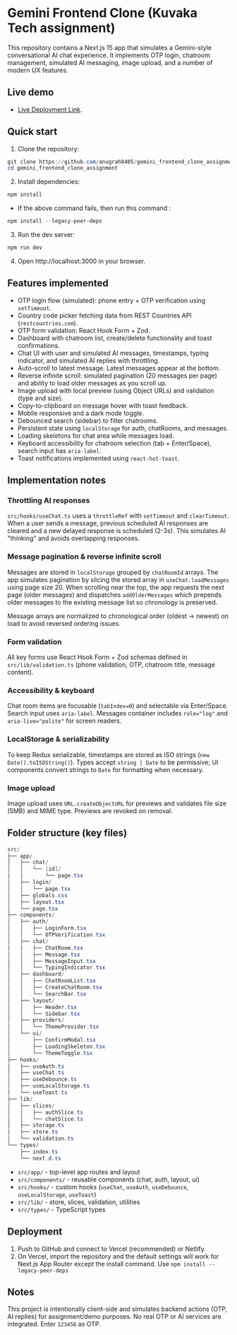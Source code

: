 # Gemini Frontend Clone (Kuvaka Tech assignment)
This repository contains a Next.js 15 app that simulates a Gemini-style conversational AI chat experience. It implements OTP login, chatroom management, simulated AI messaging, image upload, and a number of modern UX features.

## Live demo
- [Live Deployment Link](https://gemini-frontend-clone-assignment-flame.vercel.app/).
## Quick start
1. Clone the repository:
```powershell
git clone https://github.com/anugrah0405/gemini_frontend_clone_assignment.git
cd gemini_frontend_clone_assignment
```
2. Install dependencies:
```powershell
npm install
```
- If the above command fails, then run this command : 
```powershell
npm install --legacy-peer-deps
```
3. Run the dev server:
```powershell
npm run dev
```
4. Open http://localhost:3000 in your browser.
## Features implemented
- OTP login flow (simulated): phone entry + OTP verification using `setTimeout`.
- Country code picker fetching data from REST Countries API (`restcountries.com`).
- OTP form validation: React Hook Form + Zod.
- Dashboard with chatroom list, create/delete functionality and toast confirmations.
- Chat UI with user and simulated AI messages, timestamps, typing indicator, and simulated AI replies with throttling.
- Auto-scroll to latest message. Latest messages appear at the bottom.
- Reverse infinite scroll: simulated pagination (20 messages per page) and ability to load older messages as you scroll up.
- Image upload with local preview (using Object URLs) and validation (type and size).
- Copy-to-clipboard on message hover with toast feedback.
- Mobile responsive and a dark mode toggle.
- Debounced search (sidebar) to filter chatrooms.
- Persistent state using `localStorage` for auth, chatRooms, and messages.
- Loading skeletons for chat area while messages load.
- Keyboard accessibility for chatroom selection (tab + Enter/Space), search input has `aria-label`.
- Toast notifications implemented using `react-hot-toast`.

## Implementation notes

### Throttling AI responses

`src/hooks/useChat.ts` uses a `throttleRef` with `setTimeout` and `clearTimeout`. When a user sends a message, previous scheduled AI responses are cleared and a new delayed response is scheduled (2-3s). This simulates AI "thinking" and avoids overlapping responses.

### Message pagination & reverse infinite scroll

Messages are stored in `localStorage` grouped by `chatRoomId` arrays. The app simulates pagination by slicing the stored array in `useChat.loadMessages` using page size 20. When scrolling near the top, the app requests the next page (older messages) and dispatches `addOlderMessages` which prepends older messages to the existing message list so chronology is preserved.

Message arrays are normalized to chronological order (oldest -> newest) on load to avoid reversed ordering issues.

### Form validation

All key forms use React Hook Form + Zod schemas defined in `src/lib/validation.ts` (phone validation, OTP, chatroom title, message content).

### Accessibility & keyboard

Chat room items are focusable (`tabIndex=0`) and selectable via Enter/Space. Search input uses `aria-label`. Messages container includes `role="log"` and `aria-live="polite"` for screen readers.

### LocalStorage & serializability

To keep Redux serializable, timestamps are stored as ISO strings (`new Date().toISOString()`). Types accept `string | Date` to be permissive; UI components convert strings to `Date` for formatting when necessary.

### Image upload

Image upload uses `URL.createObjectURL` for previews and validates file size (5MB) and MIME type. Previews are revoked on removal.

## Folder structure (key files)

```powershell
src/
├── app/
│   ├── chat/
│   │   └── [id]/
│   │       └── page.tsx
│   ├── login/
│   │   └── page.tsx
│   ├── globals.css
│   ├── layout.tsx
│   └── page.tsx
├── components/
│   ├── auth/
│   │   ├── LoginForm.tsx
│   │   └── OTPVerification.tsx
│   ├── chat/
│   │   ├── ChatRoom.tsx
│   │   ├── Message.tsx
│   │   ├── MessageInput.tsx
│   │   └── TypingIndicator.tsx
│   ├── dashboard/
│   │   ├── ChatRoomList.tsx
│   │   ├── CreateChatRoom.tsx
│   │   └── SearchBar.tsx
│   ├── layout/
│   │   ├── Header.tsx
│   │   └── Sidebar.tsx
│   ├── providers/
│   │   └── ThemeProvider.tsx
│   └── ui/
│       ├── ConfirmModal.tsx
│       ├── LoadingSkeleton.tsx
│       └── ThemeToggle.tsx
├── hooks/
│   ├── useAuth.ts
│   ├── useChat.ts
│   ├── useDebounce.ts
│   ├── useLocalStorage.ts
│   └── useToast.ts
├── lib/
│   ├── slices/
│   │   ├── authSlice.ts
│   │   └── chatSlice.ts
│   ├── storage.ts
│   ├── store.ts
│   └── validation.ts
└── types/
    ├── index.ts
    └── next.d.ts
```

- `src/app/` - top-level app routes and layout
- `src/components/` - reusable components (chat, auth, layout, ui)
- `src/hooks/` - custom hooks (`useChat`, `useAuth`, `useDebounce`, `useLocalStorage`, `useToast`)
- `src/lib/` - store, slices, validation, utilities
- `src/types/` - TypeScript types

## Deployment

1. Push to GitHub and connect to Vercel (recommended) or Netlify.
2. On Vercel, import the repository and the default settings will work for Next.js App Router except the install command. Use `npm install --legacy-peer-deps`

## Notes

This project is intentionally client-side and simulates backend actions (OTP, AI replies) for assignment/demo purposes. No real OTP or AI services are integrated. Enter `123456` as OTP.